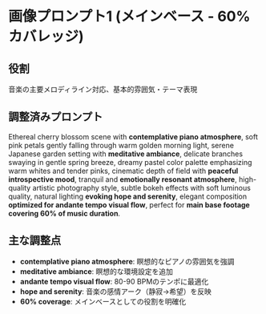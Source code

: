 # 画像プロンプト1 (メインベース - 60%カバレッジ)

## 役割
音楽の主要メロディライン対応、基本的雰囲気・テーマ表現

## 調整済みプロンプト
Ethereal cherry blossom scene with **contemplative piano atmosphere**, soft pink petals gently falling through warm golden morning light, serene Japanese garden setting with **meditative ambiance**, delicate branches swaying in gentle spring breeze, dreamy pastel color palette emphasizing warm whites and tender pinks, cinematic depth of field with **peaceful introspective mood**, tranquil and **emotionally resonant atmosphere**, high-quality artistic photography style, subtle bokeh effects with soft luminous quality, natural lighting **evoking hope and serenity**, elegant composition **optimized for andante tempo visual flow**, perfect for **main base footage covering 60% of music duration**.

## 主な調整点
- **contemplative piano atmosphere**: 瞑想的なピアノの雰囲気を強調
- **meditative ambiance**: 瞑想的な環境設定を追加
- **andante tempo visual flow**: 80-90 BPMのテンポに最適化
- **hope and serenity**: 音楽の感情アーク（静寂→希望）を反映
- **60% coverage**: メインベースとしての役割を明確化